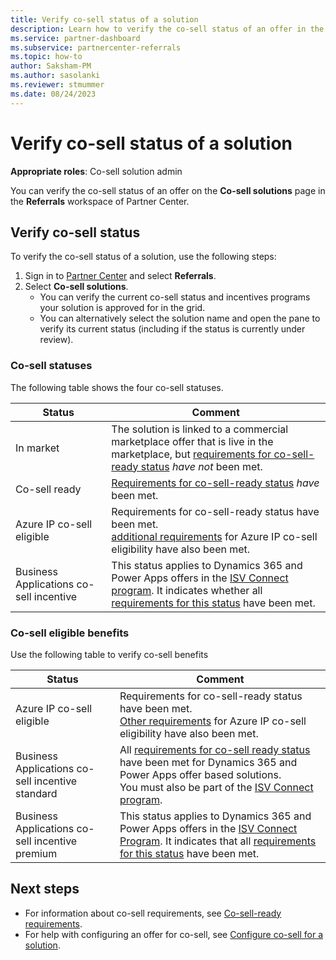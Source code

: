 ```yaml
---
title: Verify co-sell status of a solution
description: Learn how to verify the co-sell status of an offer in the Microsoft commercial marketplace.
ms.service: partner-dashboard 
ms.subservice: partnercenter-referrals
ms.topic: how-to
author: Saksham-PM
ms.author: sasolanki
ms.reviewer: stmummer
ms.date: 08/24/2023
---
```


# Verify co-sell status of a solution

**Appropriate roles**: Co-sell solution admin

You can verify the co-sell status of an offer on the **Co-sell solutions** page in the **Referrals** workspace of Partner Center.

## Verify co-sell status

To verify the co-sell status of a solution, use the following steps:

1. Sign in to [Partner Center](https://partner.microsoft.com/dashboard/home) and select **Referrals**.
2. Select **Co-sell solutions**.
   - You can verify the current co-sell status and incentives programs your solution is approved for in the grid.
   - You can alternatively select the solution name and open the pane to verify its current status (including if the status is currently under review).

### Co-sell statuses

The following table shows the four co-sell statuses.

| Status | Comment |
| ------------ | ------------- |
| In market | The solution is linked to a commercial marketplace offer that is live in the marketplace, but [requirements for co-sell-ready status](co-sell-requirements.md#requirements-for-co-sell-ready-status) _have_ _not_ been met. |
| Co-sell ready | [Requirements for co-sell-ready status](co-sell-requirements.md#requirements-for-co-sell-ready-status) _have_ been met. |
| Azure IP co-sell eligible| Requirements for co-sell-ready status have been met.<br>[additional requirements](co-sell-requirements.md#requirements-for-azure-ip-co-sell-eligible-status) for Azure IP co-sell eligibility have also been met. |
| Business Applications co-sell incentive | This status applies to Dynamics 365 and Power Apps offers in the [ISV Connect program](/azure/marketplace/business-applications-isv-program). It indicates whether all [requirements for this status](co-sell-requirements.md#requirements-for-business-applications-co-sell-eligible-status) have been met. |

### Co-sell eligible benefits

Use the following table to verify co-sell benefits

| Status | Comment |
| ------------ | ------------- |
| Azure IP co-sell eligible | Requirements for co-sell-ready status have been met.<br>[Other requirements](co-sell-requirements.md#requirements-for-azure-ip-co-sell-eligible-status) for Azure IP co-sell eligibility have also been met. |
| Business Applications co-sell incentive standard | All [requirements for co-sell ready status](co-sell-requirements.md#requirements-for-co-sell-ready-status) have been met for Dynamics 365 and Power Apps offer based solutions.<br>You must also be part of the [ISV Connect program](/azure/marketplace/business-applications-isv-program). |
| Business Applications co-sell incentive premium | This status applies to Dynamics 365 and Power Apps offers in the [ISV Connect Program](/azure/marketplace/business-applications-isv-program). It indicates that all [requirements for this status](co-sell-requirements.md#requirements-for-business-applications-co-sell-eligible-status) have been met. |

## Next steps

- For information about co-sell requirements, see [Co-sell-ready requirements](co-sell-requirements.md).
- For help with configuring an offer for co-sell, see [Configure co-sell for a solution](co-sell-configure.md).
